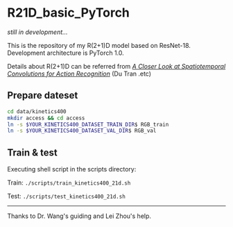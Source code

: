 # R21D_basic_PyTorch
*still in development...*

This is the repository of my R(2+1)D model based on ResNet-18. Development architecture is PyTorch 1.0.

Details about R(2+1)D can be referred from *[A Closer Look at Spatiotemporal Convolutions for Action Recognition](https://arxiv.org/pdf/1711.11248 "A Closer Look at Spatiotemporal Convolutions for Action Recognition")* (Du Tran .etc)

## Prepare dateset

```bash
cd data/kinetics400
mkdir access && cd access
ln -s $YOUR_KINETICS400_DATASET_TRAIN_DIR$ RGB_train
ln -s $YOUR_KINETICS400_DATASET_VAL_DIR$ RGB_val
```
## Train & test
Executing shell script in the scripts directory:

Train:
`./scripts/train_kinetics400_21d.sh`

Test:
`./scripts/test_kinetics400_21d.sh`

------------
Thanks to Dr. Wang's guiding and Lei Zhou's help.